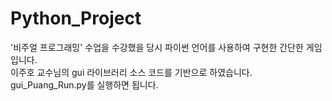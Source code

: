 # Python_Project
'비주얼 프로그래밍' 수업을 수강했을 당시 파이썬 언어를 사용하여 구현한 간단한 게임입니다.
<br> 이주호 교수님의 gui 라이브러리 소스 코드를 기반으로 하였습니다.
<br> gui_Puang_Run.py를 실행하면 됩니다.
